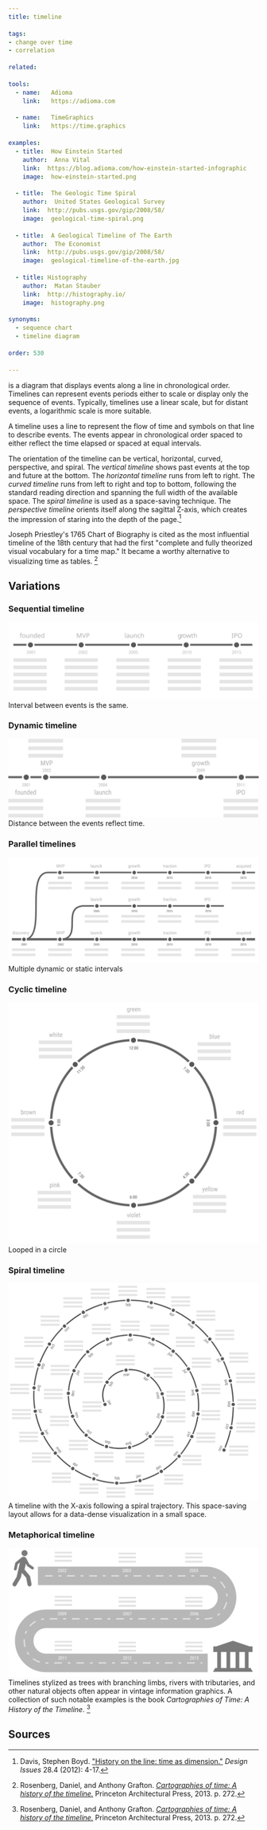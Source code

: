 ```yaml
---
title: timeline
  
tags:
- change over time
- correlation

related:

tools:
  - name:   Adioma
    link:   https://adioma.com

  - name:   TimeGraphics
    link:   https://time.graphics

examples:
  - title:  How Einstein Started
    author:  Anna Vital
    link:  https://blog.adioma.com/how-einstein-started-infographic
    image:  how-einstein-started.png

  - title:  The Geologic Time Spiral
    author:  United States Geological Survey
    link:  http://pubs.usgs.gov/gip/2008/58/
    image:  geological-time-spiral.png
  
  - title:  A Geological Timeline of The Earth
    author:  The Economist
    link:  http://pubs.usgs.gov/gip/2008/58/
    image:  geological-timeline-of-the-earth.jpg
  
  - title: Histography
    author:  Matan Stauber
    link:  http://histography.io/
    image:  histography.png

synonyms:
  - sequence chart
  - timeline diagram

order: 530

---
```


is a diagram that displays events along a line in chronological order. Timelines can represent events periods either to scale or display only the sequence of events. Typically, timelines use a linear scale, but for distant events, a logarithmic scale is more suitable.
<!--more-->
A timeline uses a line to represent the flow of time and symbols on that line to describe events. The events appear in chronological order spaced to either reflect the time elapsed or spaced at equal intervals.

The orientation of the timeline can be vertical, horizontal, curved, perspective, and spiral.  The *vertical timeline* shows past events at the top and future at the bottom. The *horizontal timeline* runs from left to right. The *curved timeline* runs from left to right and top to bottom, following the standard reading direction and spanning the full width of the available space. The *spiral timeline* is used as a space-saving technique. The *perspective timeline* orients itself along the sagittal Z-axis, which creates the impression of staring into the depth of the page.[^boyd]

Joseph Priestley's 1765 Chart of Biography is cited as the most influential timeline of the 18th century that had the first "complete and fully theorized visual vocabulary for a time map." It became a worthy alternative to visualizing time as tables. [^grafton]


## Variations

### Sequential timeline
<img src="sequential-timeline.svg" class="f-right-half" /> Interval between events is the same.

[//]: # (TODO: rewrite, name TBD)

### Dynamic timeline
<img src="dynamic-timeline.svg" class="f-right-half" /> Distance between the events reflect time.

[//]: # (TODO: rewrite, name TBD)

### Parallel timelines
<img src="parallel-timelines.svg" class="f-right-half" /> Multiple dynamic or static intervals

[//]: # (TODO: rewrite, name TBD)

### Cyclic timeline
<img src="cyclic-timeline.svg" class="f-right-half" /> Looped in a circle 

[//]: # (TODO: rewrite, name TBD)

### Spiral timeline
<img src="spiral-timeline.svg" class="f-right-half" /> A timeline with the X-axis following a spiral trajectory. This space-saving layout allows for a data-dense visualization in a small space.

### Metaphorical timeline
<img src="metaphorical-timeline.svg" class="f-right-half" /> Timelines stylized as trees with branching limbs, rivers with tributaries, and other natural objects often appear in vintage information graphics. A collection of such notable examples is the book *Cartographies of Time: A History of the Timeline*. [^grafton]


## Sources

[^harris]: Harris, Robert L. [*Information graphics: A comprehensive illustrated reference.*](https://books.google.com/books?id=LT1RXREvkGIC) Oxford University Press, 2000. p. 917.
[^boyd]: Davis, Stephen Boyd. ["History on the line: time as dimension."](https://www.mitpressjournals.org/doi/pdf/10.1162/DESI_a_00171) *Design Issues* 28.4 (2012): 4-17.
[^grafton]: Rosenberg, Daniel, and Anthony Grafton. [*Cartographies of time: A history of the timeline.*](https://books.google.com/books?id=DqWqKVzipToC) Princeton Architectural Press, 2013. p. 272.
